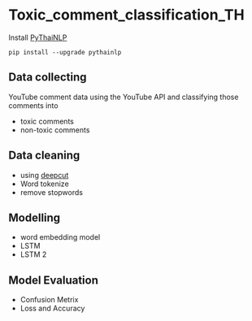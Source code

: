 # Toxic_comment_classification_TH
Install [PyThaiNLP](https://github.com/PyThaiNLP/pythainlp/tree/v2.3.2)

` pip install --upgrade pythainlp ` 
## Data collecting 
YouTube comment data using the YouTube API and classifying those comments into 
- toxic comments
- non-toxic comments
## Data cleaning
- using [deepcut](https://zenodo.org/record/3457707#.YcbmLGjP1PY)
- Word tokenize
- remove stopwords
## Modelling
- word embedding model
- LSTM
- LSTM 2
## Model Evaluation
- Confusion Metrix
- Loss and Accuracy 
